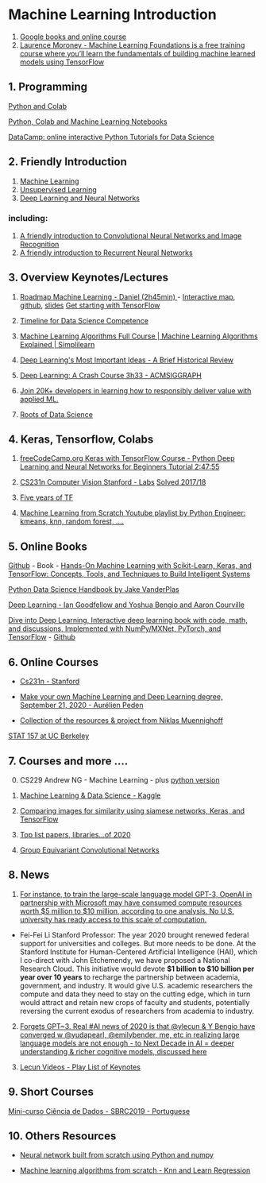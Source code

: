 # Machine Learning Introduction

1. [Google books and online course](https://www.tensorflow.org/resources/learn-ml)
2. [Laurence Moroney - Machine Learning Foundations is a free training course where you’ll learn the fundamentals of building machine learned models using TensorFlow](https://www.youtube.com/watch?v=_Z9TRANg4c0&feature=youtu.be)





## 1. Programming
[Python and Colab](https://www.youtube.com/watch?v=QXOkPvFM6NU&list=PLs8w1Cdi-zvZGyT2Rt0ieA0G6xGUqn3Xw)

[Python, Colab and Machine Learning Notebooks](https://madewithml.com/courses/ml-foundations/notebooks/)

[DataCamp: online interactive Python Tutorials for Data Science](https://www.learnpython.org/)


## 2. Friendly Introduction

1. [Machine Learning](https://www.youtube.com/watch?v=IpGxLWOIZy4&list=PLs8w1Cdi-zvYKddqF_TFR7_yXuinufEPN)
2. [Unsupervised Learning](https://www.youtube.com/watch?v=QXOkPvFM6NU&list=PLs8w1Cdi-zvZGyT2Rt0ieA0G6xGUqn3Xw)
3. [Deep Learning and Neural Networks](https://www.youtube.com/watch?v=BR9h47Jtqyw&list=PLs8w1Cdi-zvavXlPXEAsWIh4Cgh83pZPO)

### including: 
1. [A friendly introduction to Convolutional Neural Networks and Image Recognition](https://www.youtube.com/watch?v=2-Ol7ZB0MmU)
2. [A friendly introduction to Recurrent Neural Networks](https://www.youtube.com/watch?v=UNmqTiOnRfg)

## 3. Overview Keynotes/Lectures

1. [Roadmap Machine Learning - Daniel (2h45min) ](https://www.youtube.com/watch?v=pHiMN_gy9mk) - [Interactive map](https://dbourke.link/mlmap), [github](https://github.com/mrdbourke/machine-learning-roadmap), [slides](https://github.com/mrdbourke/machine-learning-roadmap/blob/master/2020-ml-roadmap-keynote.pdf)  [Get starting with TensorFlow](https://github.com/mrdbourke/tensorflow-deep-learning/blob/main/00_tensorflow_basics.ipynb)
2. [Timeline for Data Science Competence](https://pub.towardsai.net/timeline-for-data-science-competence-1b724e7977e0)
3. [Machine Learning Algorithms Full Course | Machine Learning Algorithms Explained | Simplilearn](https://www.youtube.com/watch?v=k9V3DapHEDA)

4. [Deep Learning's Most Important Ideas - A Brief Historical Review](https://dennybritz.com/blog/deep-learning-most-important-ideas/)

5. [Deep Learning: A Crash Course 3h33 - ACMSIGGRAPH](https://www.youtube.com/watch?v=r0Ogt-q956I)

6. [Join 20K+ developers in learning how to responsibly deliver value with applied ML.](https://madewithml.com/)
7. [Roots of Data Science](https://towardsdatascience.com/the-roots-of-data-science-77c71115229)

## 4. Keras, Tensorflow, Colabs

1. [freeCodeCamp.org
 Keras with TensorFlow Course - Python Deep Learning and Neural Networks for Beginners Tutorial 2:47:55](https://www.youtube.com/watch?v=qFJeN9V1ZsI&t=1393s)
 
2. [CS231n Computer Vision Stanford - Labs](https://cs231n.github.io/) [Solved 2017/18](https://github.com/jariasf/CS231n)


3. [Five years of TF](https://blog.google/technology/ai/5-ways-celebrate-tensorflows-5th-birthday/?utm_source=tw&utm_medium=social&utm_campaign=og&utm_content=&utm_term=)

4. [Machine Learning from Scratch Youtube playlist by Python Engineer: kmeans, knn, random forest, ....](https://www.youtube.com/watch?v=ngLyX54e1LU&list=PLqnslRFeH2Upcrywf-u2etjdxxkL8nl7E)



## 5. Online Books

[Github](https://github.com/ageron/handson-ml2) - Book - [Hands-On Machine Learning with Scikit-Learn, Keras, and TensorFlow: Concepts, Tools, and Techniques to Build Intelligent Systems](https://www.amazon.com/Hands-Machine-Learning-Scikit-Learn-TensorFlow/dp/1492032646/ref=sr_1_1?dchild=1&keywords=Hands-On+Machine+Learning&qid=1597178878&s=books&sr=1-1)

[ Python Data Science Handbook by Jake VanderPlas ](https://jakevdp.github.io/PythonDataScienceHandbook/)

[Deep Learning - Ian Goodfellow and Yoshua Bengio and Aaron Courville](https://www.deeplearningbook.org/)

[Dive into Deep Learning, Interactive deep learning book with code, math, and discussions, Implemented with NumPy/MXNet, PyTorch, and TensorFlow](http://d2l.ai/index.html) - [Github](https://github.com/d2l-ai/d2l-en)

## 6. Online Courses

* [Cs231n - Stanford](http://cs231n.stanford.edu/syllabus.html)

* [Make your own Machine Learning and Deep Learning degree, September 21, 2020 - Aurélien Peden](https://aurelienpeden.com/blog/2020/machine-learning-deep-learning-resources-degree/)

* [Collection of the resources & project from Niklas Muennighoff](https://muennighoff.medium.com/example-execution-resources-self-learning-ai-in-a-year-6e7fb1ad0eeb)

[STAT 157 at UC Berkeley](https://github.com/d2l-ai/berkeley-stat-157)

## 7. Courses and more ....

0. CS229 Andrew NG - Machine Learning - plus [python version](https://github.com/dibgerge/ml-coursera-python-assignments)


1. [Machine Learning & Data Science - Kaggle](https://www.kaggle.com/)

2. [Comparing images for similarity using siamese networks, Keras, and TensorFlow](https://www.pyimagesearch.com/2020/12/07/comparing-images-for-similarity-using-siamese-networks-keras-and-tensorflow/)

3. [Top list papers, libraries...of 2020](https://medium.com/paperswithcode/papers-with-code-2020-review-938146ab9658)

4. [Group Equivariant Convolutional Networks](https://github.com/Chen-Cai-OSU/awesome-equivariant-network)

## 8. News

1. [For instance, to train the large-scale language model GPT-3, OpenAI in partnership with Microsoft may have consumed compute resources worth $5 million to $10 million, according to one analysis. No U.S. university has ready access to this scale of computation.](https://arxiv.org/pdf/2004.08900.pdf)
* Fei-Fei Li Stanford Professor: The year 2020 brought renewed federal support for universities and colleges. But more needs to be done. At the Stanford Institute for Human-Centered Artificial Intelligence (HAI), which I co-direct with John Etchemendy, we have proposed a National Research Cloud. This initiative would devote **$1 billion to $10 billion per year over 10 years** to recharge the partnership between academia, government, and industry. It would give U.S. academic researchers the compute and data they need to stay on the cutting edge, which in turn would attract and retain new crops of faculty and students, potentially reversing the current exodus of researchers from academia to industry.



2. [Forgets GPT~3.  Real #AI news of 2020 is that @ylecun & Y Bengio have converged w @yudapearl, @emilybender, me, etc in realizing large language models are not enough -  to Next Decade in AI = deeper understanding & richer cognitive models, discussed here](https://arxiv.org/abs/2002.06177) 

3. [Lecun Videos - Play List of Keynotes](https://www.youtube.com/playlist?list=PL80I41oVxglK--is17UhoHVosOLFEJzKQ)

## 9. Short Courses

[Mini-curso Ciência de Dados - SBRC2019 - Portuguese](https://colab.research.google.com/drive/1p0ERZZ5j_ubwmUT_3dP_Gv-iL-qMnLA4#scrollTo=vysB5TnTIy2M)

## 10. Others Resources

* [Neural network built from scratch using Python and numpy](https://github.com/aurelien-peden/Neural-network-from-scratch-MNIST)

* [Machine learning algorithms from scratch - Knn and Learn Regression](https://github.com/aurelien-peden/machine-learning-algorithms-from-scratch)




